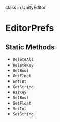 class in UnityEditor
# EditorPrefs

## Static Methods
- `DeleteAll`
- `DeleteKey`
- `GetBool`
- `GetFloat`
- `GetInt`
- `GetString`
- `HasKey`
- `SetBool`
- `SetFloat`
- `SetInt`
- `SetString`
